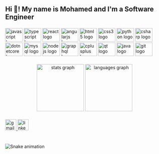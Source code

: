 <h2 align="left">Hi 👋! My name is Mohamed and I'm a Software Engineer</h2>

###

<div align="left">
  <img src="https://cdn.jsdelivr.net/gh/devicons/devicon/icons/javascript/javascript-original.svg" height="43" width="55" alt="javascript logo"  />
  <img src="https://cdn.jsdelivr.net/gh/devicons/devicon/icons/typescript/typescript-plain.svg" height="43" width="55" alt="typescript logo"  />
  <img src="https://cdn.jsdelivr.net/gh/devicons/devicon/icons/react/react-original.svg" height="43" width="55" alt="react logo"  />
  <img src="https://cdn.jsdelivr.net/gh/devicons/devicon/icons/angularjs/angularjs-original.svg" height="43" width="55" alt="angularjs logo"  />
  <img src="https://cdn.jsdelivr.net/gh/devicons/devicon/icons/html5/html5-original.svg" height="43" width="55" alt="html5 logo"  />
  <img src="https://cdn.jsdelivr.net/gh/devicons/devicon/icons/css3/css3-original.svg" height="43" width="55" alt="css3 logo"  />
  <img src="https://cdn.jsdelivr.net/gh/devicons/devicon/icons/python/python-original.svg" height="43" width="55" alt="python logo"  />
  <img src="https://cdn.jsdelivr.net/gh/devicons/devicon/icons/csharp/csharp-original.svg" height="43" width="55" alt="csharp logo"  />
  <img src="https://cdn.jsdelivr.net/gh/devicons/devicon/icons/dotnetcore/dotnetcore-original.svg" height="43" width="55" alt="dotnetcore logo"  />
  <img src="https://cdn.jsdelivr.net/gh/devicons/devicon/icons/mysql/mysql-original-wordmark.svg" height="43" width="55" alt="mysql logo"  />
  <img src="https://cdn.jsdelivr.net/gh/devicons/devicon/icons/nodejs/nodejs-original.svg" height="43" width="55" alt="nodejs logo"  />
  <img src="https://cdn.jsdelivr.net/gh/devicons/devicon/icons/graphql/graphql-plain.svg" height="43" width="55" alt="graphql logo"  />
  <img src="https://cdn.jsdelivr.net/gh/devicons/devicon/icons/cplusplus/cplusplus-original.svg" height="43" width="55" alt="cplusplus logo"  />
  <img src="https://cdn.jsdelivr.net/gh/devicons/devicon/icons/qt/qt-original.svg" height="43" width="55" alt="qt logo"  />
  <img src="https://cdn.jsdelivr.net/gh/devicons/devicon/icons/java/java-original.svg" height="43" width="55" alt="java logo"  />
  <img src="https://cdn.jsdelivr.net/gh/devicons/devicon/icons/git/git-original.svg" height="43" width="55" alt="git logo"  />
</div>

###

<div align="center">
  <img src="https://github-readme-stats.vercel.app/api?hide_title=false&hide_rank=false&show_icons=true&include_all_commits=true&count_private=true&disable_animations=false&theme=dracula&locale=en&hide_border=false&username=Mohamed981" height="150" alt="stats graph"  />
  <img src="https://github-readme-stats.vercel.app/api/top-langs?locale=en&hide_title=false&layout=compact&card_width=320&langs_count=5&theme=dracula&hide_border=false&username=Mohamed981" height="150" alt="languages graph"  />
</div>

###

<div align="left">
  <a href="mohamedakram153@gmail.com" target="_blank">
    <img src="https://img.shields.io/static/v1?message=Gmail&logo=gmail&label=&color=D14836&logoColor=white&labelColor=&style=for-the-badge" height="35" alt="gmail logo"  />
  </a>
  <a href="https://www.linkedin.com/in/mohamed-akram-16155b1a3/" target="_blank">
    <img src="https://img.shields.io/static/v1?message=LinkedIn&logo=linkedin&label=&color=0077B5&logoColor=white&labelColor=&style=for-the-badge" height="35" alt="linkedin logo"  />
  </a>
</div>

###

<br clear="both">

<img src="https://raw.githubusercontent.com/Mohamed981/Mohamed981/blob/output/snake.svg" alt="Snake animation" />

###
